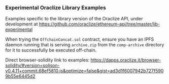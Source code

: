 ### Experimental Oraclize Library Examples

Examples specific to the library version of the Oraclize API, under development at https://github.com/oraclize/ethereum-api/tree/master/lib-experimental

When trying the `OffchainConcat.sol` contract, ensure you have an IPFS daemon running that is serving `archive.zip` from the `comp-archive` directory for it to successfully be executed off-chain.

Direct browser-solidity link to examples: https://dapps.oraclize.it/browser-solidity/#version=soljson-v0.4.11+commit.68ef5810.js&optimize=false&gist=ad3d1f6007942b727f5909b55e6445d2
